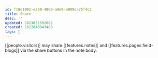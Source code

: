 ```yaml
---
id: f18e1002-e250-4869-a9e9-a989ca75f4c2
title: Share
desc: ''
updated: 1623851592682
created: 1622846943488
tags: 🌱
---
```


[[people.visitors]] may share [[features.notes]] and [[features.pages.field-blogs]] via the share buttons in the note body.
